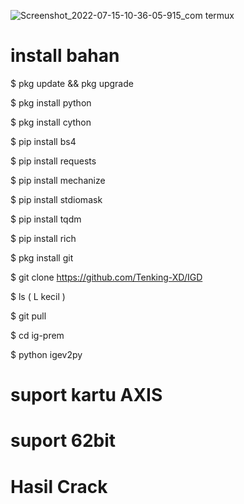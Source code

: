 ![Screenshot_2022-07-15-10-36-05-915_com termux](https://user-images.githubusercontent.com/109226204/179202857-803ff97a-229e-49c7-8abc-e4429b888c23.jpg)
# install bahan 
$ pkg update && pkg upgrade

$ pkg install python

$ pkg install cython

$ pip install bs4

$ pip install requests

$ pip install mechanize

$ pip install stdiomask

$ pip install tqdm

$ pip install rich

$ pkg install git

$ git clone https://github.com/Tenking-XD/IGD

$ ls ( L kecil )

$ git pull

$ cd ig-prem

$ python igev2py
# suport kartu AXIS 

# suport 62bit

# Hasil Crack

